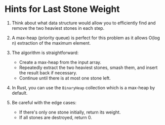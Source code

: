 # Hints for Last Stone Weight

1. Think about what data structure would allow you to efficiently find and remove the two heaviest stones in each step.

2. A max-heap (priority queue) is perfect for this problem as it allows O(log n) extraction of the maximum element.

3. The algorithm is straightforward:
   - Create a max-heap from the input array.
   - Repeatedly extract the two heaviest stones, smash them, and insert the result back if necessary.
   - Continue until there is at most one stone left.

4. In Rust, you can use the `BinaryHeap` collection which is a max-heap by default.

5. Be careful with the edge cases:
   - If there's only one stone initially, return its weight.
   - If all stones are destroyed, return 0.
